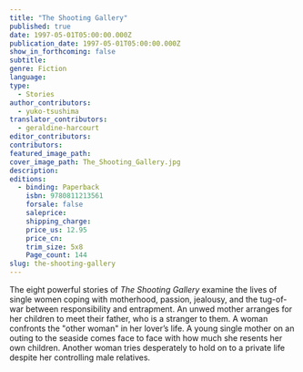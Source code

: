 ```yaml
---
title: "The Shooting Gallery"
published: true
date: 1997-05-01T05:00:00.000Z
publication_date: 1997-05-01T05:00:00.000Z
show_in_forthcoming: false
subtitle:
genre: Fiction
language:
type:
  - Stories
author_contributors:
  - yuko-tsushima
translator_contributors:
  - geraldine-harcourt
editor_contributors:
contributors:
featured_image_path:
cover_image_path: The_Shooting_Gallery.jpg
description:
editions:
  - binding: Paperback
    isbn: 9780811213561
    forsale: false
    saleprice:
    shipping_charge:
    price_us: 12.95
    price_cn:
    trim_size: 5x8
    Page_count: 144
slug: the-shooting-gallery
---
```


The eight powerful stories of _The Shooting Gallery_ examine the lives of single women coping with motherhood, passion, jealousy, and the tug-of-war between responsibility and entrapment. An unwed mother arranges for her children to meet their father, who is a stranger to them. A woman confronts the "other woman" in her lover’s life. A young single mother on an outing to the seaside comes face to face with how much she resents her own children. Another woman tries desperately to hold on to a private life despite her controlling male relatives.

